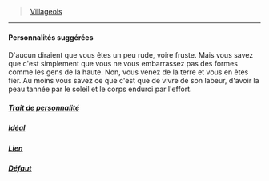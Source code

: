 ﻿---
!Items
Name: Personnalités suggérées
Id: background_villageois_hd.md#personnalités-suggérées
ParentLink: background_villageois_hd.md#villageois
ParentName: Villageois
NameLevel: 4
Attributes: {}
AttributesDictionary: >+
  {}

Description: >+
  D'aucun diraient que vous êtes un peu rude, voire fruste. Mais vous savez que c'est simplement que vous ne vous embarrassez pas des formes comme les gens de la haute. Non, vous venez de la terre et vous en êtes fier. Au moins vous savez ce que c'est que de vivre de son labeur, d'avoir la peau tannée par le soleil et le corps endurci par l'effort.

---
> [Villageois](hd_background_villageois.md)

---

#### Personnalités suggérées

D'aucun diraient que vous êtes un peu rude, voire fruste. Mais vous savez que c'est simplement que vous ne vous embarrassez pas des formes comme les gens de la haute. Non, vous venez de la terre et vous en êtes fier. Au moins vous savez ce que c'est que de vivre de son labeur, d'avoir la peau tannée par le soleil et le corps endurci par l'effort.



##### [Trait de personnalité](hd_background_villageois_trait_de_personnalite.md)



##### [Idéal](hd_background_villageois_ideal.md)



##### [Lien](hd_background_villageois_lien.md)



##### [Défaut](hd_background_villageois_defaut.md)

